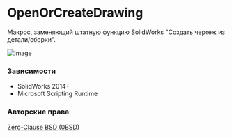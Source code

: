﻿# OpenOrCreateDrawing
Макрос, заменяющий штатную функцию SolidWorks "Создать чертеж из детали/сборки".

![image](https://user-images.githubusercontent.com/28775275/212389696-50d992a0-8a19-409d-b9a7-4dc41cc23f62.png)

### Зависимости
- SolidWorks 2014+
- Microsoft Scripting Runtime

### Авторские права
[Zero-Clause BSD (0BSD)](https://opensource.org/licenses/0BSD)
